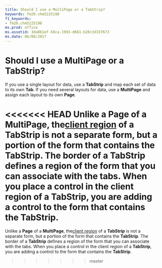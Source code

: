```yaml
---
title: Should I use a MultiPage or a TabStrip?
keywords: fm20.chm5225198
f1_keywords:
- fm20.chm5225198
ms.prod: office
ms.assetid: 3da861ef-58ca-1993-d661-b20c3d337673
ms.date: 06/08/2017
---
```



# Should I use a MultiPage or a TabStrip?

If you use a single layout for data, use a  **TabStrip** and map each set of data to its own **Tab**. If you need several layouts for data, use a **MultiPage** and assign each layout to its own **Page**.

<<<<<<< HEAD
Unlike a  **Page** of a **MultiPage**, the[client region](../../Glossary/glossary-vba.md) of a **TabStrip** is not a separate form, but a portion of the form that contains the **TabStrip**. The border of a **TabStrip** defines a region of the form that you can associate with the tabs. When you place a control in the client region of a **TabStrip**, you are adding a control to the form that contains the **TabStrip**.
=======
Unlike a  **Page** of a **MultiPage**, the[client region](../../Glossary/glossary-vba.md#client-region) of a **TabStrip** is not a separate form, but a portion of the form that contains the **TabStrip**. The border of a **TabStrip** defines a region of the form that you can associate with the tabs. When you place a control in the client region of a **TabStrip**, you are adding a control to the form that contains the **TabStrip**.
>>>>>>> master

